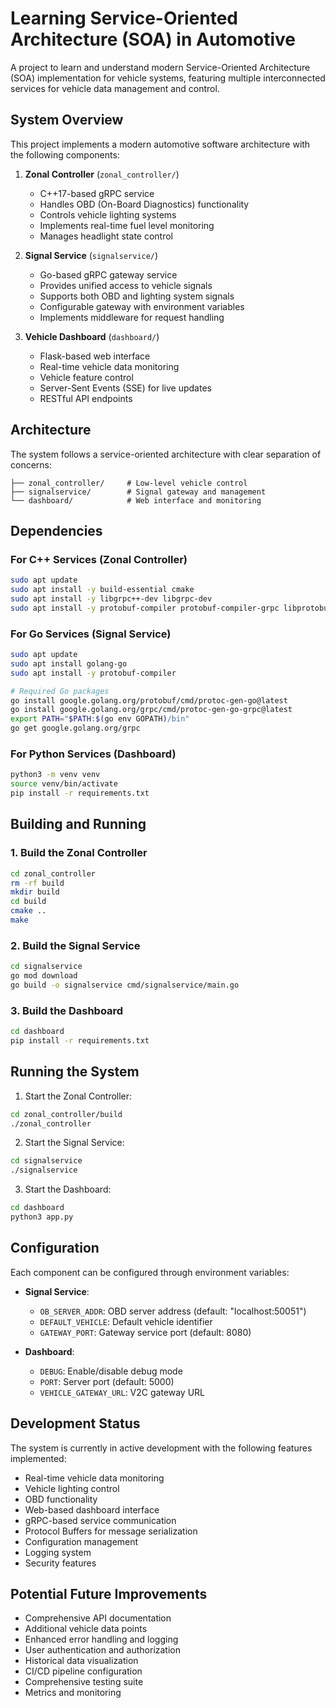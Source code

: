 # Learning Service-Oriented Architecture (SOA) in Automotive

A project to learn and understand modern Service-Oriented Architecture (SOA) implementation for vehicle systems, featuring multiple interconnected services for vehicle data management and control.

## System Overview

This project implements a modern automotive software architecture with the following components:

1. **Zonal Controller** (`zonal_controller/`)
   - C++17-based gRPC service
   - Handles OBD (On-Board Diagnostics) functionality
   - Controls vehicle lighting systems
   - Implements real-time fuel level monitoring
   - Manages headlight state control

2. **Signal Service** (`signalservice/`)
   - Go-based gRPC gateway service
   - Provides unified access to vehicle signals
   - Supports both OBD and lighting system signals
   - Configurable gateway with environment variables
   - Implements middleware for request handling

3. **Vehicle Dashboard** (`dashboard/`)
   - Flask-based web interface
   - Real-time vehicle data monitoring
   - Vehicle feature control
   - Server-Sent Events (SSE) for live updates
   - RESTful API endpoints

## Architecture

The system follows a service-oriented architecture with clear separation of concerns:

```
├── zonal_controller/     # Low-level vehicle control
├── signalservice/        # Signal gateway and management
└── dashboard/            # Web interface and monitoring
```

## Dependencies

### For C++ Services (Zonal Controller)
```bash
sudo apt update
sudo apt install -y build-essential cmake
sudo apt install -y libgrpc++-dev libgrpc-dev
sudo apt install -y protobuf-compiler protobuf-compiler-grpc libprotobuf-dev
```

### For Go Services (Signal Service)
```bash
sudo apt update
sudo apt install golang-go
sudo apt install -y protobuf-compiler

# Required Go packages
go install google.golang.org/protobuf/cmd/protoc-gen-go@latest
go install google.golang.org/grpc/cmd/protoc-gen-go-grpc@latest
export PATH="$PATH:$(go env GOPATH)/bin"
go get google.golang.org/grpc
```

### For Python Services (Dashboard)
```bash
python3 -m venv venv
source venv/bin/activate
pip install -r requirements.txt
```

## Building and Running

### 1. Build the Zonal Controller
```bash
cd zonal_controller
rm -rf build
mkdir build
cd build
cmake ..
make
```

### 2. Build the Signal Service
```bash
cd signalservice
go mod download
go build -o signalservice cmd/signalservice/main.go
```

### 3. Build the Dashboard
```bash
cd dashboard
pip install -r requirements.txt
```

## Running the System

1. Start the Zonal Controller:
```bash
cd zonal_controller/build
./zonal_controller
```

2. Start the Signal Service:
```bash
cd signalservice
./signalservice
```

3. Start the Dashboard:
```bash
cd dashboard
python3 app.py
```

## Configuration

Each component can be configured through environment variables:

- **Signal Service**:
  - `OB_SERVER_ADDR`: OBD server address (default: "localhost:50051")
  - `DEFAULT_VEHICLE`: Default vehicle identifier
  - `GATEWAY_PORT`: Gateway service port (default: 8080)

- **Dashboard**:
  - `DEBUG`: Enable/disable debug mode
  - `PORT`: Server port (default: 5000)
  - `VEHICLE_GATEWAY_URL`: V2C gateway URL

## Development Status

The system is currently in active development with the following features implemented:

- Real-time vehicle data monitoring
- Vehicle lighting control
- OBD functionality
- Web-based dashboard interface
- gRPC-based service communication
- Protocol Buffers for message serialization
- Configuration management
- Logging system
- Security features

## Potential Future Improvements

- Comprehensive API documentation
- Additional vehicle data points
- Enhanced error handling and logging
- User authentication and authorization
- Historical data visualization
- CI/CD pipeline configuration
- Comprehensive testing suite
- Metrics and monitoring
